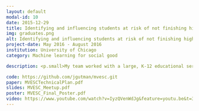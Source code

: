 ```yaml
---
layout: default
modal-id: 10
date: 2015-12-29
title: Identifying and influencing students at risk of not finishing high school
img: graduates.png
alt: Identifying and influencing students at risk of not finishing high school
project-date: May 2016 - August 2016
institution: University of Chicago
category: Machine learning for social good

description: <p.small>My team worked with a large, K-12 educational services center in rural Ohio to develop an integrated early intervention system to identify and target students at risk of not graduating high school in time. Built a predictive model in Python and prototyped a user-friendly dashboard for educators to enable end-users to target and deliver the appropriate interventions to students 3-4 years earlier than previously possible. We developed interpretable risk factors for both the random forest and logistic regression models and provided the partners with visualizations of risk score trajectories and ranked predictions for all current students in grades 6-10. I collaborated with a team of statisticians, computer scientists, project managers, and educators to streamline code and develop a field-testable intervention using 15 years of longitudinal student data from the largest educational service region in Ohio.</p><p.small>We worked with Python and SQL to store dozens of tables on over 30 thousand pre-K through grade 12 students, and built an integrated and well-documented pipeline to extract, transform, and load the raw data, clean and standardize the messy student data, and automatically generate over a hundred grade-dependent features for all students in the specified cohorts, systematically imputing missing data where necessary. We developed a fully configurable predictive model that could be simply specified using a standardized template to allow for the parallelized and automated fitting of tens of thousands of tuned models at all grade levels of predictions. This customizable pipeline allowed our team to easily specify how many years of past data to train in, which features to include in the model, what family of classifiers to include, what outcome variable the model should predict, and how extensive the grid search options used in fitting the models should be.</p> <p.small>For a non-technical introduction to our project, read our <a href="https://dssg.uchicago.edu/2016/08/05/mvesc-finding-the-missing-students-who-dont-graduate-on-time/">blog post</a> or <a href="http://www.zanesvilletimesrecorder.com/story/news/local/2016/06/21/mvesc-part-summer-fellowship-program/86187600/">the local newspaper article</a> written about our team's early work.

code: https://github.com/jgutman/mvesc.git
paper: MVESCTechnicalPlan.pdf
slides: MVESC_Meetup.pdf
poster: MVESC_Final_Poster.pdf
video: https://www.youtube.com/watch?v=IyzQVenWdJg&feature=youtu.be&t=38m52s
---
```

